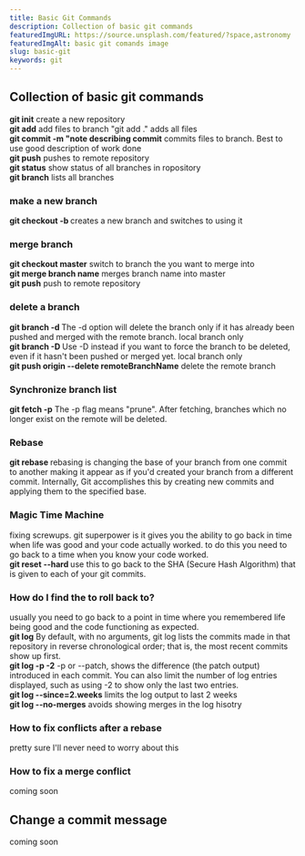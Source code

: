 ```yaml
---
title: Basic Git Commands
description: Collection of basic git commands
featuredImgURL: https://source.unsplash.com/featured/?space,astronomy
featuredImgAlt: basic git comands image
slug: basic-git
keywords: git
---
```

## Collection of basic git commands


**git init** create a new repository<br/>
**git add** add files to branch "git add ." adds all files<br/>
**git commit -m "note describing commit** commits files to branch. Best to use good description of work done<br/>
**git push** pushes to remote repository<br/>
**git status** show status of all branches in ropository<br/>
**git branch** lists all branches

### make a new branch
**git checkout -b <new branch name>** creates a new branch and switches to using it<br/>

### merge branch
**git checkout master** switch to branch the you want to merge into<br/>
**git merge branch name** merges branch name into master<br/>
**git push** push to remote repository

### delete a branch
**git branch -d <branch>** The -d option will delete the branch only if it has already been pushed and merged with the remote branch. local branch only<br/>
**git branch -D <branch>** Use -D instead if you want to force the branch to be deleted, even if it hasn't been pushed or merged yet. local branch only<br/>
**git push origin --delete remoteBranchName** delete the remote branch

### Synchronize branch list
**git fetch -p** The -p flag means "prune". After fetching, branches which no longer exist on the remote will be deleted.


### Rebase
**git rebase <branch>** rebasing is changing the base of your branch from one commit to another making it appear as if you'd created your branch from a different commit. Internally, Git accomplishes this by creating new commits and applying them to the specified base.

### Magic Time Machine
fixing screwups. git superpower is it gives you the ability to go back in time when life was good and your code actually worked. to do this you need to go back to a time when you know your code worked. <br/>
**git reset --hard <SHA>**  use this to go back to the SHA (Secure Hash Algorithm) that is given to each of your git commits. <br/>

### How do I find the <SHA> to roll back to? 
usually you need to go back to a point in time where you remembered life being good and the code functioning as expected.<br/> 
**git log** By default, with no arguments, git log lists the commits made in that repository in reverse chronological order; that is, the most recent commits show up first.<br/>
**git log -p -2**  -p or --patch, shows the difference (the patch output) introduced in each commit. You can also limit the number of log entries displayed, such as using -2 to show only the last two entries.<br/>
**git log --since=2.weeks** limits the log output to last 2 weeks<br/>
**git log --no-merges** avoids showing merges in the log hisotry

### How to fix conflicts after a rebase
pretty sure I'll never need to worry about this

### How to fix a merge conflict
coming soon

## Change a commit message
coming soon






